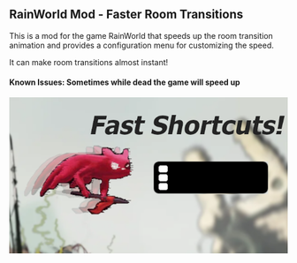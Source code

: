 ## RainWorld Mod - Faster Room Transitions

This is a mod for the game RainWorld that speeds up the room transition animation and provides a configuration menu for customizing the speed.

It can make room transitions almost instant!

#### Known Issues: Sometimes while dead the game will speed up

![alt text](https://raw.githubusercontent.com/organelleV/RWFaster_Shortcuts/main/assets/thumbnail.png)

